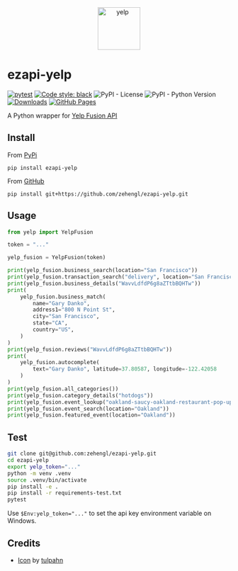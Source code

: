 <div align="center">
    <img src="https://cdn2.iconfinder.com/data/icons/social-media-applications/64/social_media_applications_28-yelp-512.png" alt="yelp" height="96">
</div>

# ezapi-yelp

[![pytest](https://github.com/zehengl/ezapi-yelp/actions/workflows/pytest.yml/badge.svg)](https://github.com/zehengl/ezapi-yelp/actions/workflows/pytest.yml)
[![Code style: black](https://img.shields.io/badge/code%20style-black-000000.svg)](https://github.com/ambv/black)
![PyPI - License](https://img.shields.io/pypi/l/ezapi-yelp.svg)
![PyPI - Python Version](https://img.shields.io/pypi/pyversions/ezapi-yelp.svg)
[![Downloads](https://static.pepy.tech/badge/ezapi-yelp)](https://pepy.tech/project/ezapi-yelp)
[![GitHub Pages](https://github.com/zehengl/ezapi-yelp/actions/workflows/gh-deploy.yml/badge.svg)](https://github.com/zehengl/ezapi-yelp/actions/workflows/gh-deploy.yml)

A Python wrapper for [Yelp Fusion API](https://docs.developer.yelp.com/docs/fusion-intro)

## Install

From [PyPi](https://pypi.org/project/ezapi-yelp/)

    pip install ezapi-yelp

From [GitHub](https://github.com/zehengl/ezapi-yelp)

    pip install git+https://github.com/zehengl/ezapi-yelp.git

## Usage

```python
from yelp import YelpFusion

token = "..."

yelp_fusion = YelpFusion(token)

print(yelp_fusion.business_search(location="San Francisco"))
print(yelp_fusion.transaction_search("delivery", location="San Francisco"))
print(yelp_fusion.business_details("WavvLdfdP6g8aZTtbBQHTw"))
print(
    yelp_fusion.business_match(
        name="Gary Danko",
        address1="800 N Point St",
        city="San Francisco",
        state="CA",
        country="US",
    )
)
print(yelp_fusion.reviews("WavvLdfdP6g8aZTtbBQHTw"))
print(
    yelp_fusion.autocomplete(
        text="Gary Danko", latitude=37.80587, longitude=-122.42058
    )
)
print(yelp_fusion.all_categories())
print(yelp_fusion.category_details("hotdogs"))
print(yelp_fusion.event_lookup("oakland-saucy-oakland-restaurant-pop-up"))
print(yelp_fusion.event_search(location="Oakland"))
print(yelp_fusion.featured_event(location="Oakland"))
```

## Test

```bash
git clone git@github.com:zehengl/ezapi-yelp.git
cd ezapi-yelp
export yelp_token="..."
python -m venv .venv
source .venv/bin/activate
pip install -e .
pip install -r requirements-test.txt
pytest
```

Use `$Env:yelp_token="..."` to set the api key environment variable on Windows.

## Credits

- [Icon][1] by [tulpahn][2]

[1]: https://www.iconfinder.com/icons/4102600/applications_media_social_yelp_icon
[2]: https://www.iconfinder.com/tulpahn
